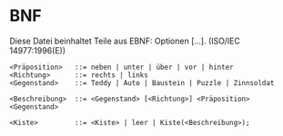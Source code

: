 # BNF

Diese Datei beinhaltet Teile aus EBNF: Optionen [...]. (ISO/IEC 14977:1996(E))

~~~
<Präposition>   ::= neben | unter | über | vor | hinter
<Richtung>      ::= rechts | links
<Gegenstand>    ::= Teddy | Auto | Baustein | Puzzle | Zinnsoldat

<Beschreibung>  ::= <Gegenstand> [<Richtung>] <Präposition> <Gegenstand>

<Kiste>         ::= <Kiste> | leer | Kiste(<Beschreibung>);
~~~